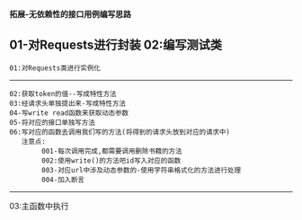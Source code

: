 **拓展-无依赖性的接口用例编写思路**


01-对Requests进行封装
02:编写测试类
-----------------------------------------------------
    01:对Requests类进行实例化
-----------------------------------------------------
    02:获取token的值--写成特性方法
    03:经请求头单独提出来-写成特性方法
    04-写write read函数来获取动态参数
	05-将对应的接口单独写方法
	06:写对应的函数去调用我们写的方法(将得到的请求头放到对应的请求中)
	   注意点:
			001-每次调用完成,都需要调用删除书籍的方法
			002:使用write()的方法吧id写入对应的函数
			003-对应url中涉及动态参数的-使用字符串格式化的方法进行处理
			004-加入断言
  -----------------------------------------------------------
03:主函数中执行